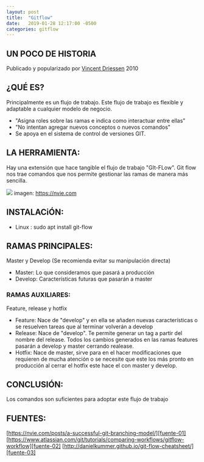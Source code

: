```yaml
---
layout: post
title:  "Gitflow"
date:   2019-01-28 12:17:00 -0500
categories: gitflow
---
```


## UN POCO DE HISTORIA

Publicado y popularizado por [Vincent Driessen][fuente-01] 2010

## ¿QUÉ ES?

Principalmente es un flujo de trabajo. Este flujo de trabajo es flexible y adaptable a cualquier modelo de negocio.

* "Asigna roles sobre las ramas e indica como interactuar entre ellas"
* "No intentan agregar nuevos conceptos o nuevos comandos"
* Se apoya en el sistema de control de versiones GIT.


## LA HERRAMIENTA:


Hay una extensión que hace tangible el flujo de trabajo "GIt-FLow".
Git flow nos trae comandos que nos permite gestionar las ramas de manera más sencilla.

![](https://nvie.com/img/git-model@2x.png)
imagen: https://nvie.com


## INSTALACiÓN:
* Linux : sudo apt install git-flow

## RAMAS PRINCIPALES: 

Master y Develop (Se recomienda evitar su manipulación directa)

* Master: Lo que consideramos que pasará a producción
* Develop: Características futuras que pasarán a master

### RAMAS AUXILIARES:

Feature, release y hotfix

* Feature: Nace de "develop" y en ella se añaden nuevas características o se resuelven tareas que al terminar volverán a develop
* Release: Nace de "develop". Te permite generar un tag a partir del nombre del release. Todos los cambios generados en las ramas features pasarán a develop y master cerrando  realease.
* Hotfix: Nace de master, sirve para en el hacer modificaciones que requieren de mucha atención o se necesite que este los más pronto en producción al cerrar el hotfix este hace el con master y develop.


## CONCLUSIÓN:

Los comandos son suficientes para adoptar este flujo de trabajo

## FUENTES:

[https://nvie.com/posts/a-successful-git-branching-model/][fuente-01]
[https://www.atlassian.com/git/tutorials/comparing-workflows/gitflow-workflow][fuente-02]
[http://danielkummer.github.io/git-flow-cheatsheet/][fuente-03]

[fuente-01]: https://nvie.com/posts/a-successful-git-branching-model/
[fuente-02]: https://www.atlassian.com/git/tutorials/comparing-workflows/gitflow-workflow
[fuente-03]: http://danielkummer.github.io/git-flow-cheatsheet/
